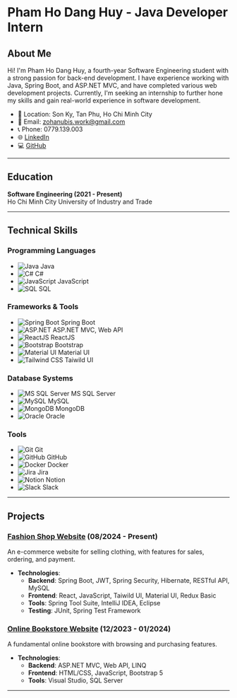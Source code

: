 # Pham Ho Dang Huy - Java Developer Intern

## About Me
Hi! I'm Pham Ho Dang Huy, a fourth-year Software Engineering student with a strong passion for back-end development. I have experience working with Java, Spring Boot, and ASP.NET MVC, and have completed various web development projects. Currently, I'm seeking an internship to further hone my skills and gain real-world experience in software development.

- 📍 Location: Son Ky, Tan Phu, Ho Chi Minh City
- 📧 Email: zohanubis.work@gmail.com
- 📞 Phone: 0779.139.003
- 🌐 [LinkedIn](https://www.linkedin.com/in/zohanubis)
- 💻 [GitHub](https://github.com/zohanubis)

---

## Education
**Software Engineering (2021 - Present)**  
Ho Chi Minh City University of Industry and Trade

---

## Technical Skills

### Programming Languages
- ![Java](https://img.shields.io/badge/Java-%23ED8B00.svg?style=flat&logo=java&logoColor=white) Java
- ![C#](https://img.shields.io/badge/C%23-%23239120.svg?style=flat&logo=c-sharp&logoColor=white) C#
- ![JavaScript](https://img.shields.io/badge/JavaScript-%23323330.svg?style=flat&logo=javascript&logoColor=%23F7DF1E) JavaScript
- ![SQL](https://img.shields.io/badge/SQL-%234169E1.svg?style=flat&logo=microsoft-sql-server&logoColor=white) SQL

### Frameworks & Tools
- ![Spring Boot](https://img.shields.io/badge/Spring%20Boot-%236DB33F.svg?style=flat&logo=spring-boot&logoColor=white) Spring Boot
- ![ASP.NET](https://img.shields.io/badge/ASP.NET-%235C2D91.svg?style=flat&logo=dotnet&logoColor=white) ASP.NET MVC, Web API
- ![ReactJS](https://img.shields.io/badge/React-%2320232a.svg?style=flat&logo=react&logoColor=%2361DAFB) ReactJS
- ![Bootstrap](https://img.shields.io/badge/Bootstrap-%23563D7C.svg?style=flat&logo=bootstrap&logoColor=white) Bootstrap
- ![Material UI](https://img.shields.io/badge/Material%20UI-%230081CB.svg?style=flat&logo=material-ui&logoColor=white) Material UI
- ![Tailwind CSS](https://img.shields.io/badge/Tailwind_CSS-%2338B2AC.svg?style=flat&logo=tailwind-css&logoColor=white) Taiwild UI

### Database Systems
- ![MS SQL Server](https://img.shields.io/badge/Microsoft%20SQL%20Server-%23CC2927.svg?style=flat&logo=microsoft-sql-server&logoColor=white) MS SQL Server
- ![MySQL](https://img.shields.io/badge/MySQL-%234479A1.svg?style=flat&logo=mysql&logoColor=white) MySQL
- ![MongoDB](https://img.shields.io/badge/MongoDB-%2347A248.svg?style=flat&logo=mongodb&logoColor=white) MongoDB
- ![Oracle](https://img.shields.io/badge/Oracle-F80000.svg?style=flat&logo=oracle&logoColor=white) Oracle

### Tools
- ![Git](https://img.shields.io/badge/Git-%23F05033.svg?style=flat&logo=git&logoColor=white) Git
- ![GitHub](https://img.shields.io/badge/GitHub-%23181717.svg?style=flat&logo=github&logoColor=white) GitHub
- ![Docker](https://img.shields.io/badge/Docker-%230db7ed.svg?style=flat&logo=docker&logoColor=white) Docker
- ![Jira](https://img.shields.io/badge/Jira-%230A0FFF.svg?style=flat&logo=jira&logoColor=white) Jira
- ![Notion](https://img.shields.io/badge/Notion-%23000000.svg?style=flat&logo=notion&logoColor=white) Notion
- ![Slack](https://img.shields.io/badge/Slack-%234A154B.svg?style=flat&logo=slack&logoColor=white) Slack

---

## Projects

### [Fashion Shop Website](https://github.com/zohanubis/fashion_shop) (08/2024 - Present)
An e-commerce website for selling clothing, with features for sales, ordering, and payment.
- **Technologies**:
  - **Backend**: Spring Boot, JWT, Spring Security, Hibernate, RESTful API, MySQL
  - **Frontend**: React, JavaScript, Taiwild UI, Material UI, Redux Basic
  - **Tools**: Spring Tool Suite, IntelliJ IDEA, Eclipse
  - **Testing**: JUnit, Spring Test Framework

### [Online Bookstore Website](https://github.com/zohanubis/bookstore_pj/tree/backend-pj) (12/2023 - 01/2024)
A fundamental online bookstore with browsing and purchasing features.
- **Technologies**:
  - **Backend**: ASP.NET MVC, Web API, LINQ
  - **Frontend**: HTML/CSS, JavaScript, Bootstrap 5
  - **Tools**: Visual Studio, SQL Server

---

